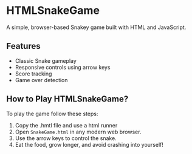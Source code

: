 # HTMLSnakeGame

A simple, browser-based Snakey game built with HTML and JavaScript.

## Features

- Classic Snake gameplay
- Responsive controls using arrow keys
- Score tracking
- Game over detection

## How to Play HTMLSnakeGame?

To play the game follow these steps:

1. Copy the .hmtl file and use a html runner
2. Open `SnakeGame.html` in any modern web browser.
3. Use the arrow keys to control the snake.
4. Eat the food, grow longer, and avoid crashing into yourself!
